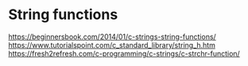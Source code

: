 # String functions

https://beginnersbook.com/2014/01/c-strings-string-functions/
https://www.tutorialspoint.com/c_standard_library/string_h.htm
https://fresh2refresh.com/c-programming/c-strings/c-strchr-function/
